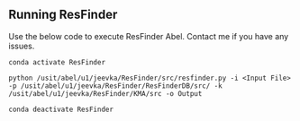 **Running ResFinder** 
----------------------
Use the below code to execute ResFinder Abel. Contact me if you have any issues. 

```
conda activate ResFinder 

python /usit/abel/u1/jeevka/ResFinder/src/resfinder.py -i <Input File> -p /usit/abel/u1/jeevka/ResFinder/ResFinderDB/src/ -k /usit/abel/u1/jeevka/ResFinder/KMA/src -o Output

conda deactivate ResFinder 
```
